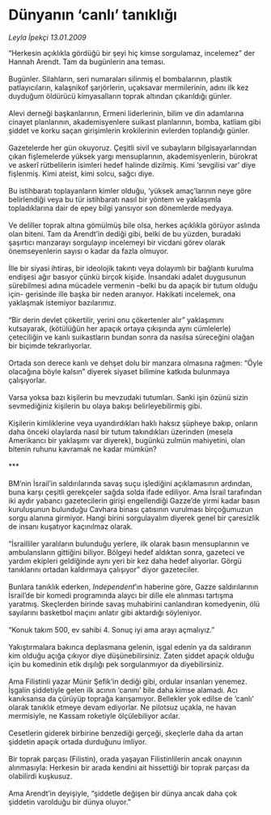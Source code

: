 # Dünyanın ‘canlı’ tanıklığı

*Leyla İpekçi 13.01.2009*

<div class="taraf_structure_2col_1zq">
<div class="margen_n">



 <p>“Herkesin açıklıkla gördüğü bir şeyi hiç kimse sorgulamaz, incelemez” der Hannah Arendt. Tam da bugünlerin ana teması. <br/><br/>Bugünler. Silahların, seri numaraları silinmiş el bombalarının, plastik patlayıcıların, kalaşnikof şarjörlerin, uçaksavar mermilerinin, adını ilk kez duyduğum öldürücü kimyasalların toprak altından çıkarıldığı günler. <br/><br/>Alevi derneği başkanlarının, Ermeni liderlerinin, bilim ve din adamlarına cinayet planlarının, akademisyenlere suikast planlarının, bomba, katliam gibi şiddet ve korku saçan girişimlerin krokilerinin evlerden toplandığı günler. <br/><br/>Gazetelerde her gün okuyoruz. Çeşitli sivil ve subayların bilgisayarlarından çıkan fişlemelerde yüksek yargı mensuplarının, akademisyenlerin, bürokrat ve askerî rütbelilerin isimleri hedef halinde dizilmiş. Kimi ‘sevgilisi var’ diye fişlenmiş. Kimi ateist, kimi solcu, sağcı diye. <br/><br/>Bu istihbaratı toplayanların kimler olduğu, ‘yüksek amaç’larının neye göre belirlendiği veya bu tür istihbaratı nasıl bir yöntem ve yaklaşımla topladıklarına dair de epey bilgi yansıyor son dönemlerde medyaya. <br/><br/>Ve deliller toprak altına gömülmüş bile olsa, herkes açıklıkla görüyor aslında olan biteni. Tam da Arendt’in dediği gibi, belki de bu yüzden, buradaki şaşırtıcı manzarayı sorgulayıp incelemeyi bir vicdani görev olarak önemseyenlerin sayısı o kadar da fazla olmuyor. <br/><br/>İlle bir siyasi ihtiras, bir ideolojik takıntı veya dolayımlı bir bağlantı kurulma endişesi ağır basıyor çünkü birçok kişide. İnsandaki adalet duygusunun sürebilmesi adına mücadele vermenin –belki bu da apaçık bir tutum olduğu için- gerisinde ille başka bir neden aranıyor. Hakikati incelemek, ona yaklaşmak istemiyor bazılarımız. <br/><br/>“Bir derin devlet çökertilir, yerini onu çökertenler alır” yaklaşımını kutsayarak, (kötülüğün her apaçık ortaya çıkışında aynı cümlelerle) çeteciliğin ve kanlı suikastların bundan sonra da nasılsa süreceğini olağan bir biçimde tekrarlıyorlar. <br/><br/>Ortada son derece kanlı ve dehşet dolu bir manzara olmasına rağmen: “Öyle olacağına böyle kalsın” diyerek siyaset bilimine katkıda bulunmaya çalışıyorlar. <br/><br/>Varsa yoksa bazı kişilerin bu mevzudaki tutumları. Sanki işin özünü sizin sevmediğiniz kişilerin bu olaya bakışı belirleyebilirmiş gibi. <br/><br/>Kişilerin kimliklerine veya uyandırdıkları haklı haksız şüpheye bakıp, onların daha önceki olaylarda nasıl bir tutum takındıkları üzerinden (mesela Amerikancı bir yaklaşımı var diyerek), bugünkü zulmün mahiyetini, olan bitenin ruhunu kavramak ne kadar mümkün? <br/><br/>*** <br/><br/>BM’nin İsrail’in saldırılarında savaş suçu işlediğini açıklamasının ardından, buna karşı çeşitli gerekçeler sağda solda ifade ediliyor. Ama İsrail tarafından iki aydır yabancı gazetecilerin girişi engellendiği Gazze’de yirmi kadar basın kuruluşunun bulunduğu Cavhara binası çatısının vurulması birçoğumuzun sorgu alanına girmiyor. Hangi birini sorgulayalım diyerek genel bir çaresizlik de insanı kuşatıyor kaçınılmaz olarak. <br/><br/>“İsrailliler yaralıların bulunduğu yerlere, ilk olarak basın mensuplarının ve ambulansların gittiğini biliyor. Bölgeyi hedef aldıktan sonra, gazeteci ve yardım ekipleri geldiğinde aynı yeri bir kez daha hedef alıyorlar. Görgü tanıklarını ortadan kaldırmaya çalışıyor” diyor gazeteciler. <br/><br/>Bunlara tanıklık ederken, <i>Independent</i>’ın haberine göre, Gazze saldırılarının İsrail’de bir komedi programında alaycı bir dille ele alınması tartışma yaratmış. Skeçlerden birinde savaş muhabirini canlandıran komedyenin, ölü sayılarını basketbol maçını anlatır gibi aktardığı söyleniyor. <br/><br/>“Konuk takım 500, ev sahibi 4. Sonuç iyi ama arayı açmalıyız.” <br/><br/>Yakıştırmalara bakınca deplasmana gelenin, işgal edenin ya da saldıranın kim olduğu açığa çıkıyor diye düşünebilirsiniz. Zaten şiddet apaçık olduğu için bu komedinin etik dışılığı pek sorgulanmıyor da diyebilirsiniz. <br/><br/>Ama Filistinli yazar Münir Şefik’in dediği gibi, ordular insanları yenemez. İşgalin şiddetiyle gelen ilk acının ‘canını’ bile daha kimse alamadı. Acı kanıksansa da çürüyüp toprağa karışamıyor. Bellekler yok edilse de ‘canlı’ olarak tanıklık etmeye devam ediyorlar. Ne pilotsuz uçakla, ne havan mermisiyle, ne Kassam roketiyle ölçülebiliyor acılar. <br/><br/>Cesetlerin giderek birbirine benzediği gerçeği, skeçlerle daha da artan şiddetin apaçık ortada durduğunu imliyor. <br/><br/>Bir toprak parçası (Filistin), orada yaşayan Filistinlilerin ancak onayının alınmasıyla: Herkesin bir arada kendini ait hissettiği bir toprak parçası da olabilirdi kuşkusuz. <br/><br/>Ama Arendt’in deyişiyle, “şiddetle değişen bir dünya ancak daha çok şiddetin varolduğu bir dünya oluyor.” </p>

<br/>


<div id="taraf_not">
</div>

</div>


</div>
